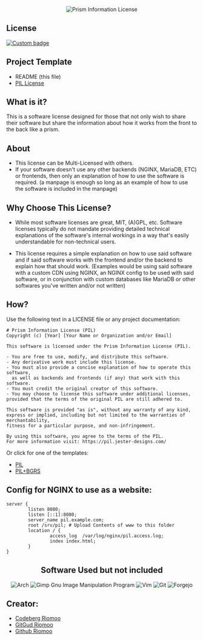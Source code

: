 <div align="center">

![Prism Information License](www/images/pngs/title-logo.png)

</div>

## License

[![Custom badge](https://img.shields.io/endpoint?style=for-the-badge&url=https%3A%2F%2Fshare.jester-designs.com%2Fmedia%2Fbank%2Fkeep%2Fpil.json)](LICENSE)

## Project Template

* README (this file)
* [PIL License](LICENSE)

## What is it?
This is a software license designed for those that not only wish to share their software but share the information about how it works from the front to the back like a prism.

## About
- This license can be Multi-Licensed with others.
- If your software doesn't use any other backends (NGINX, MariaDB, ETC) or frontends, then only an explanation of how to use the software is required. (a manpage is enough so long as an example of how to use the software is included in the manpage)

## Why Choose This License?
- While most software licenses are great, MIT, (A)GPL, etc. Software licenses typically do not mandate providing detailed technical explanations of the software's internal workings in a way that's easily understandable for non-technical users.</p>
- This license requires a simple explanation on how to use said software and if said software works with the frontend and/or the backend to explain how that should work.
(Examples would be using said software with a custom CDN using NGINX, an NGINX config to be used with said software, or in conjunction with custom databases like MariaDB or other softwares you've written and/or not written)</p>

## How?
Use the following text in a LICENSE file or any project documentation:
```
# Prism Information License (PIL)
Copyright (c) [Year] [Your Name or Organization and/or Email]

This software is licensed under the Prism Information License (PIL).

- You are free to use, modify, and distribute this software.
- Any derivative work must include this license.
- You must also provide a concise explanation of how to operate this software,
  as well as backends and frontends (if any) that work with this software.
- You must credit the original creator of this software.
- You may choose to license this software under additional licenses, provided that the terms of the original PIL are still adhered to.

This software is provided "as is", without any warranty of any kind,
express or implied, including but not limited to the warranties of merchantability,
fitness for a particular purpose, and non-infringement.

By using this software, you agree to the terms of the PIL.
For more information visit: https://pil.jester-designs.com/
```
Or click for one of the templates:
- [PIL](www/docs/PIL.txt)
- [PIL+BGRS](www/docs/PILpBGRS.txt)

## Config for NGINX to use as a website:
```
server {
        listen 8080;
        listen [::1]:8080;
        server_name pil.example.com;
        root /srv/pil; # Upload Contents of www to this folder
        location / {
                access_log  /var/log/nginx/pil.access.log;
                index index.html;
        }
}
```

<div align="center">

## Software Used but not included

![Arch](https://img.shields.io/badge/Arch%20Linux-1793D1?logo=arch-linux&logoColor=fff&style=for-the-badge)
![Gimp Gnu Image Manipulation Program](https://img.shields.io/badge/Gimp-657D8B?style=for-the-badge&logo=gimp&logoColor=FFFFFF)
![Vim](https://img.shields.io/badge/VIM-%2311AB00.svg?style=for-the-badge&logo=vim&logoColor=white)
![Git](https://img.shields.io/badge/git-%23F05033.svg?style=for-the-badge&logo=git&logoColor=white)
![Forgejo](https://img.shields.io/badge/forgejo-%23FB923C.svg?style=for-the-badge&logo=forgejo&logoColor=white)

</div>

## Creator:
- [Codeberg Riomoo](https://codeberg.org/riomoo)
- [GitGud Riomoo](https://gitgud.io/riomoo)
- [Github Riomoo](https://github.com/riomoo)
